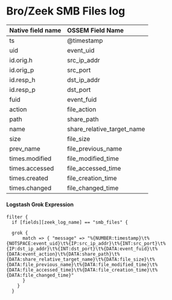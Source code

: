 # Bro/Zeek SMB Files log

|Native field name            |OSSEM Field Name                   |
|:----------------------------|:----------------------------------|
| ts                          | @timestamp                        |
| uid                         | event_uid                         | 
| id.orig.h                   | src_ip_addr                       |
| id.orig_p                   | src_port                          |
| id.resp_h                   | dst_ip_addr                       |
| id.resp_p                   | dst_port                          |
| fuid                        | event_fuid                        |
| action                      | file_action                       |
| path                        | share_path                        |
| name                        | share_relative_target_name        |
| size                        | file_size                         |
| prev_name                   | file_previous_name                |
| times.modified              | file_modified_time                |
| times.accessed              | file_accessed_time                |
| times.created               | file_creation_time                |
| times.changed               | file_changed_time                 |


#### Logstash Grok Expression

```
filter {
  if [fields][zeek_log_name] == "smb_files" {

  grok {
      match => { "message" => "%{NUMBER:timestamp}\t%{NOTSPACE:event_uid}\t%{IP:src_ip_addr}\t%{INT:src_port}\t%{IP:dst_ip_addr}\t%{INT:dst_port}\t%{DATA:event_fuid}\t%{DATA:event_action}\t%{DATA:share_path}\t%{DATA:share_relative_target_name}\t%{DATA:file_size}\t%{DATA:file_previous_name}\t%{DATA:file_modified_time}\t%{DATA:file_accessed_time}\t%{DATA:file_creation_time}\t%{DATA:file_changed_time}" 
      }
    }
  }
```